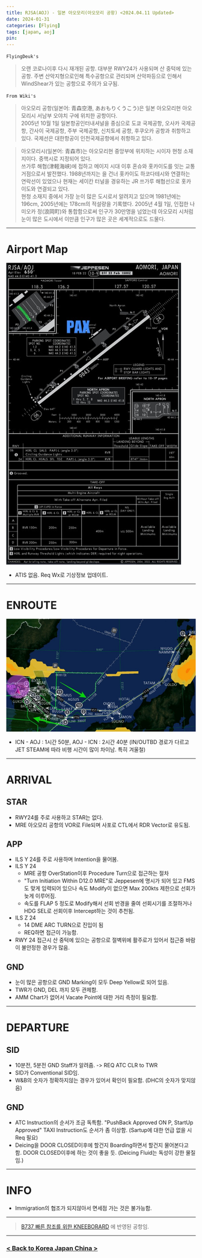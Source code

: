 ```yaml
---
title: RJSA(AOJ) - 일본 아오모리(아오모리 공항) <2024.04.11 Updated>
date: 2024-01-31
categories: [Flying]
tags: [japan, aoj]
pin:
---
```


`FlyingDeuk's`
> 오랜 코로나이후 다시 재개된 공항. 대부분 RWY24가 사용되며 산 중턱에 있는 공항. 주변 산악지형으로인해 특수공항으로 관리되며 산악파등으로 인해서 WindShear가 있는 공항으로 주의가 요구됨. 

`From Wiki's`
>아오모리 공항(일본어: 青森空港, あおもりくうこう)은 일본 아오모리현 아오모리시 서남부 오야치 구에 위치한 공항이다.<br>
2005년 10월 1일 일본항공인터내셔널을 중심으로 도쿄 국제공항, 오사카 국제공항, 간사이 국제공항, 주부 국제공항, 신치토세 공항, 후쿠오카 공항과 취항하고 있다. 국제선은 대한항공이 인천국제공항에서 취항하고 있다.

>아오모리시(일본어: 青森市)는 아오모리현 중앙부에 위치하는 시이자 현청 소재지이다. 중핵시로 지정되어 있다.<br>
쓰가루 해협(津軽海峡)에 접하고 메이지 시대 이후 혼슈와 홋카이도를 잇는 교통 거점으로서 발전했다. 1988년까지는 을 건너 홋카이도 하코다테시와 연결하는 연락선이 있었으나 현재는 세이칸 터널을 경유하는 JR 쓰가루 해협선으로 홋카이도와 연결되고 있다.<br>
현청 소재지 중에서 가장 눈이 많은 도시로서 알려지고 있으며 1981년에는 196cm, 2005년에는 178cm의 적설량을 기록했다. 2005년 4월 1일, 인접한 나미오카 정(浪岡町)와 통합함으로써 인구가 30만명을 넘었는데 아오모리 시처럼 눈이 많은 도시에서 이만큼 인구가 많은 곳은 세계적으로도 드물다.

-------

# Airport Map
![aoj](/img/flying/airport/aoj_ap.jpg)
- ATIS 없음. Req Wx로 기상정보 업데이트.

---------

# ENROUTE
![aoj](/img/flying/airport/icnaoj.jpg)
- ICN - AOJ : 1시간 50분, AOJ - ICN : 2시간 40분 (IN/OUTBD 경로가 다르고 JET STEAM에 따라 비행 시간이 많이 차이남. 특히 겨울철)


-------

# ARRIVAL
## STAR
- RWY24를 주로 사용하고 STAR는 없다. 
- MRE 아오모리 공항의 VOR로 File되며 사포로 CTL에서 RDR Vector로 유도됨. 

## APP
- ILS Y 24를 주로 사용하며 Intention을 물어봄. 
- ILS Y 24 
    - MRE 공항 OverStation이후 Procedure Turn으로 접근하는 절차
    - "Turn Initiation Within D12.0 MRE"로 Jeppesen에 명시가 되어 있고 FMS도 맞게 입력되어 있으나 속도 Modify이 없으면 Max 200kts 제한으로 선회가 늦게 이루어짐.
    - 속도를 FLAP 5 정도로 Modify해서 선회 반경을 줄여 선회시기를 조절하거나 HDG SEL로 선회이후 Intercept하는 것이 추천됨.
- ILS Z 24
    - 14 DME ARC TURN으로 진입이 됨
    - REQ하면 접근이 가능함. 
- RWY 24 접근시 산 중턱에 있으는 공항으로 절벽위에 활주로가 있어서 접근중 바람이 불안정한 경우가 많음. 

## GND
- 눈이 많은 공항으로 GND Marking이 모두 Deep Yellow로 되어 있음. 
- TWR가 GND, DEL 까지 모두 관제함. 
- AMM Chart가 없어서 Vacate Point에 대한 거리 측정이 필요함. 

------

# DEPARTURE
## SID
- 10분전, 5분전 GND Staff가 알려줌. -> REQ ATC CLR to TWR
- SID가 Conventional SID임. 
- W&B의 숫자가 정확하지않는 경우가 있어서 확인이 필요함. (DHC의 숫자가 맞지않음)


## GND 
- ATC Instruction의 순서가 조금 독특함. "PushBack Approved ON P, StartUp Approved" TAXI Instruction도 순서가 좀 이상함. (Sartup에 대한 언급 없을 시 Req 필요)
- Deicing을 DOOR CLOSED이후에 할건지 Boarding하면서 할건지 물어본다고 함. DOOR CLOSED이후에 하는 것이 좋을 듯. (Deicing Fluid는 독성이 강한 물질임.)

----------

# INFO
- Immigration의 협조가 되지않아서 면세점 가는 것은 불가능함.

-------

> [B737 빠른 참조를 위한 KNEEBORARD](/posts/B737-kneeboard/) 에 반영된 공항임. 

----

### [< Back to Korea Japan China >](/posts/KoreaJapanChina/)
